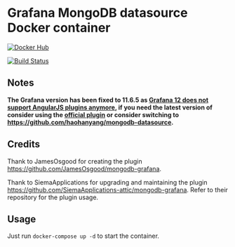 # Grafana MongoDB datasource Docker container

[![Docker Hub](https://img.shields.io/docker/v/ajeje93/grafana-mongodb?label=Docker%20Hub&sort=date)](https://hub.docker.com/r/ajeje93/grafana-mongodb)

[![Build Status](https://img.shields.io/endpoint.svg?url=https%3A%2F%2Factions-badge.atrox.dev%2Fajeje93%2Fgrafana-mongodb-docker%2Fbadge%3Fref%3Dmaster&style=flat)](https://actions-badge.atrox.dev/ajeje93/grafana-mongodb-docker/goto?ref=master)

## Notes

**The Grafana version has been fixed to 11.6.5 as [Grafana 12 does not support AngularJS plugins anymore](https://grafana.com/blog/2025/04/03/angularjs-support-will-be-removed-in-grafana-12-what-you-need-to-know/), if you need the latest version of consider using the [official plugin](https://grafana.com/grafana/plugins/grafana-mongodb-datasource/) or consider switching to <https://github.com/haohanyang/mongodb-datasource>.**

## Credits

Thank to JamesOsgood for creating the plugin <https://github.com/JamesOsgood/mongodb-grafana>.

Thank to SiemaApplications for upgrading and maintaining the plugin <https://github.com/SiemaApplications-attic/mongodb-grafana>. Refer to their repository for the plugin usage.

## Usage

Just run `docker-compose up -d` to start the container.
